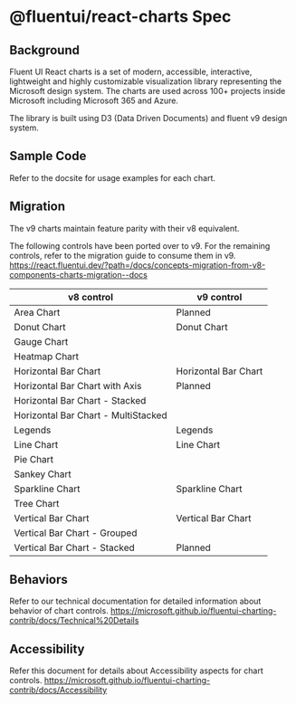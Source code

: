 # @fluentui/react-charts Spec

## Background

Fluent UI React charts is a set of modern, accessible, interactive, lightweight and highly customizable visualization library representing the Microsoft design system. The charts are used across 100+ projects inside Microsoft including Microsoft 365 and Azure.

The library is built using D3 (Data Driven Documents) and fluent v9 design system.

## Sample Code

Refer to the docsite for usage examples for each chart.

## Migration

The v9 charts maintain feature parity with their v8 equivalent.

The following controls have been ported over to v9.
For the remaining controls, refer to the migration guide to consume them in v9. https://react.fluentui.dev/?path=/docs/concepts-migration-from-v8-components-charts-migration--docs

| v8 control                          | v9 control           |
| ----------------------------------- | -------------------- |
| Area Chart                          | Planned              |
| Donut Chart                         | Donut Chart          |
| Gauge Chart                         |                      |
| Heatmap Chart                       |                      |
| Horizontal Bar Chart                | Horizontal Bar Chart |
| Horizontal Bar Chart with Axis      | Planned              |
| Horizontal Bar Chart - Stacked      |                      |
| Horizontal Bar Chart - MultiStacked |                      |
| Legends                             | Legends              |
| Line Chart                          | Line Chart           |
| Pie Chart                           |                      |
| Sankey Chart                        |                      |
| Sparkline Chart                     | Sparkline Chart      |
| Tree Chart                          |                      |
| Vertical Bar Chart                  | Vertical Bar Chart   |
| Vertical Bar Chart - Grouped        |                      |
| Vertical Bar Chart - Stacked        | Planned              |

## Behaviors

Refer to our technical documentation for detailed information about behavior of chart controls.
https://microsoft.github.io/fluentui-charting-contrib/docs/Technical%20Details

## Accessibility

Refer this document for details about Accessibility aspects for chart controls.
https://microsoft.github.io/fluentui-charting-contrib/docs/Accessibility
